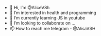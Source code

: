 - 👋 Hi, I’m @AliceVSh
- 👀 I’m interested in health and programming
- 🌱 I’m currently learning JS in youtube
- 💞️ I’m looking to collaborate on ...
- 📫 How to reach me telegram - @AlisaVSH

<!---
AliceVSh/AliceVSh is a ✨ special ✨ repository because its `README.md` (this file) appears on your GitHub profile.
You can click the Preview link to take a look at your changes.
--->
